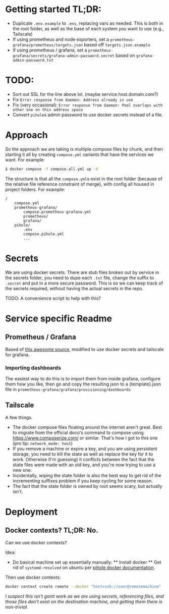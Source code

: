 # Getting started TL;DR:

* Duplicate `.env.example` to `.env`, replacing vars as needed. This is both in the root folder, as well as the base of each system you want to use (e.g., Tailscale)
* If using prometheus and node exporters, set a `prometheus-grafana/prometheus/targets.json` based off `targets.json.example`
* If using prometheus / grafana, set a `prometheus-grafana/secrets/grafana-admin-password.secret` based on `grafana-admin-password.txt`

# TODO:

* Sort out SSL for the line above lol. (maybe service.host.domain.com?)
* Fix `Error response from daemon: Address already in use`
* Fix (very occasional): `Error response from daemon: Pool overlaps with other one on this address space`
* Convert `pihole`s admin password to use docker secrets instead of a file. 

# Approach

So the approach we are taking is multiple compose files by chunk, and then starting it all by creating `compose.yml` variants that have the services we want. For example:

```bash
$ docker compose -f compose.all.yml up -d
```

The structure is that all the `compose.yml`s exist in the root folder (because of the relative file reference constraint of merge), with config all housed in project folders. For example:

```
/
    compose.yml
    prometheus-grafana/
        compose.prometheus-grafana.yml
        prometheus/
        grafana/
    pihole/
        .env
        compose.pihole.yml
        ...
```

# Secrets

We are using docker secrets. There are stub files broken out by service in the secrets folder, you need to dupe each `.txt` file, change the suffix to `.secret` and put in a more secure password. This is so we can keep track of the secrets required, without having the actual secrets in the repo. 

TODO: A convenience script to help with this? 

# Service specific Readme

## Prometheus / Grafana

Based of [this awesome source](https://github.com/docker/awesome-compose/blob/master/prometheus-grafana/compose.yaml), modified to use docker secrets and tailscale for grafana. 

### Importing dashboards

The easiest way to do this is to import them from inside grafana, configure them how you like, then go and copy the resulting json to a {template}.json file in `prometheus-grafana/grafana/provisioning/dashboards`

## Tailscale

A few things.

* The docker compose files floating around the internet aren't great. Best to migrate from the official doco's command to compose using https://www.composerize.com/ or similar. That's how I got to this one (pro tip: `network_mode: host`) 
* If you remove a machine or expire a key, and you are using persistent storage, you need to kill the state as well as replace the key for it to work. Otherwise (I'm guessing) it conflicts between the fact that the state files were made with an old key, and you're now trying to use a new one. 
* Incidentally, wiping the state folder is also the best way to get rid of the incrementing suffixes problem if you keep cycling for some reason. 
* The fact that the state folder is owned by root seems scary, but actually isn't. 

# Deployment

## Docker contexts? TL;DR: No.

Can we use docker contexts?

Idea:

* Do basical machine set up essentially manually:
** Install docker
** Get rid of `systemd-resolved` on ubuntu per [pihole docker documentation](https://github.com/pi-hole/docker-pi-hole/#installing-on-ubuntu-or-fedora).

Then use docker contexts:

```bash
docker context create remote --docker "host=ssh://user@remotemachine"
```

*I suspect this isn't goint work as we are using secrets, referencing files, and those files don't exist on the destination machine, and getting them there is non-trivial.*
